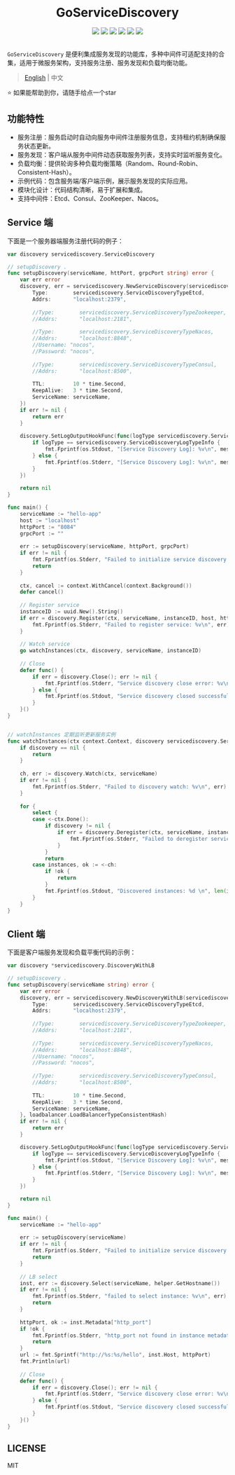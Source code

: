 <div align="center">
<h1 style="margin: 0; padding: 0">GoServiceDiscovery</h1>
<br/>
<a href="https://goreportcard.com/report/github.com/wenlng/go-service-discovery"><img src="https://goreportcard.com/badge/github.com/wenlng/go-service-discovery"/></a>
<a href="https://godoc.org/github.com/wenlng/go-service-discovery"><img src="https://godoc.org/github.com/wenlng/go-service-discovery?status.svg"/></a>
<a href="https://github.com/wenlng/go-service-discovery/releases"><img src="https://img.shields.io/github/v/release/wenlng/go-service-discovery.svg"/></a>
<a href="https://github.com/wenlng/go-service-discovery/blob/LICENSE"><img src="https://img.shields.io/badge/License-MIT-green.svg"/></a>
<a href="https://github.com/wenlng/go-service-discovery"><img src="https://img.shields.io/github/stars/wenlng/go-service-discovery.svg"/></a>
<a href="https://github.com/wenlng/go-service-discovery"><img src="https://img.shields.io/github/last-commit/wenlng/go-service-discovery.svg"/></a>
</div>

<br/>

`GoServiceDiscovery` 是便利集成服务发现的功能库，多种中间件可适配支持的合集，适用于微服务架构，支持服务注册、服务发现和负载均衡功能。

> [English](README.md) | 中文
<p> ⭐️ 如果能帮助到你，请随手给点一个star</p>

## 功能特性
* 服务注册：服务启动时自动向服务中间件注册服务信息，支持租约机制确保服务状态更新。
* 服务发现：客户端从服务中间件动态获取服务列表，支持实时监听服务变化。
* 负载均衡：提供轮询多种负载均衡策略（Random、Round-Robin、Consistent-Hash）。
* 示例代码：包含服务端/客户端示例，展示服务发现的实际应用。
* 模块化设计：代码结构清晰，易于扩展和集成。
* 支持中间件：Etcd、Consul、ZooKeeper、Nacos。

## Service 端
下面是一个服务器端服务注册代码的例子：
```go
var discovery servicediscovery.ServiceDiscovery

// setupDiscovery .
func setupDiscovery(serviceName, httPort, grpcPort string) error {
    var err error
    discovery, err = servicediscovery.NewServiceDiscovery(servicediscovery.Config{
        Type:        servicediscovery.ServiceDiscoveryTypeEtcd,
        Addrs:       "localhost:2379",
        
        //Type:        servicediscovery.ServiceDiscoveryTypeZookeeper,
        //Addrs:       "localhost:2181",
        
        //Type:        servicediscovery.ServiceDiscoveryTypeNacos,
        //Addrs:       "localhost:8848",
        //Username: "nocos",
        //Password: "nocos",
        
        //Type:        servicediscovery.ServiceDiscoveryTypeConsul,
        //Addrs:       "localhost:8500",
        
        TTL:         10 * time.Second,
        KeepAlive:   3 * time.Second,
        ServiceName: serviceName,
    })
    if err != nil {
        return err
    }
    
    discovery.SetLogOutputHookFunc(func(logType servicediscovery.ServiceDiscoveryLogType, message string) {
        if logType == servicediscovery.ServiceDiscoveryLogTypeInfo {
            fmt.Fprintf(os.Stdout, "[Service Discovery Log]: %v\n", message)
        } else {
            fmt.Fprintf(os.Stderr, "[Service Discovery Log]: %v\n", message)
        }
    })
    
    return nil
}

func main() {
    serviceName := "hello-app"
    host := "localhost"
    httpPort := "8084"
    grpcPort := ""
    
    err := setupDiscovery(serviceName, httpPort, grpcPort)
    if err != nil {
        fmt.Fprintf(os.Stderr, "Failed to initialize service discovery: %v\n", err)
        return
    }
	
    ctx, cancel := context.WithCancel(context.Background())
    defer cancel()
    
    // Register service
    instanceID := uuid.New().String()
    if err = discovery.Register(ctx, serviceName, instanceID, host, httpPort, grpcPort); err != nil {
        fmt.Fprintf(os.Stderr, "Failed to register service: %v\n", err)
    }
    
    // Watch service
    go watchInstances(ctx, discovery, serviceName, instanceID)
    
    // Close
    defer func() {
        if err = discovery.Close(); err != nil {
            fmt.Fprintf(os.Stderr, "Service discovery close error: %v\n", err)
        } else {
            fmt.Fprintf(os.Stdout, "Service discovery closed successfully\n")
        }
    }()
}


// watchInstances 定期监听更新服务实例
func watchInstances(ctx context.Context, discovery servicediscovery.ServiceDiscovery, serviceName, instanceID string) {
    if discovery == nil {
        return
    }
    
    ch, err := discovery.Watch(ctx, serviceName)
    if err != nil {
        fmt.Fprintf(os.Stderr, "Failed to discovery watch: %v\n", err)
    }
    
    for {
        select {
        case <-ctx.Done():
            if discovery != nil {
                if err = discovery.Deregister(ctx, serviceName, instanceID); err != nil {
                    fmt.Fprintf(os.Stderr, "Failed to deregister service: %v\n", err)
                }
            }
            return
        case instances, ok := <-ch:
            if !ok {
                return
            }
            fmt.Fprintf(os.Stdout, "Discovered instances: %d \n", len(instances))
        }
    }
}

```

## Client 端
下面是客户端服务发现和负载平衡代码的示例：
```go
var discovery *servicediscovery.DiscoveryWithLB

// setupDiscovery .
func setupDiscovery(serviceName string) error {
    var err error
    discovery, err = servicediscovery.NewDiscoveryWithLB(servicediscovery.Config{
        Type:        servicediscovery.ServiceDiscoveryTypeEtcd,
        Addrs:       "localhost:2379",
        
        //Type:        servicediscovery.ServiceDiscoveryTypeZookeeper,
        //Addrs:       "localhost:2181",
        
        //Type:        servicediscovery.ServiceDiscoveryTypeNacos,
        //Addrs:       "localhost:8848",
        //Username: "nocos",
        //Password: "nocos",
        
        //Type:        servicediscovery.ServiceDiscoveryTypeConsul,
        //Addrs:       "localhost:8500",
        
        TTL:         10 * time.Second,
        KeepAlive:   3 * time.Second,
        ServiceName: serviceName,
    }, loadbalancer.LoadBalancerTypeConsistentHash)
    if err != nil {
        return err
    }

    discovery.SetLogOutputHookFunc(func(logType servicediscovery.ServiceDiscoveryLogType, message string) {
        if logType == servicediscovery.ServiceDiscoveryLogTypeInfo {
            fmt.Fprintf(os.Stdout, "[Service Discovery Log]: %v\n", message)
        } else {
            fmt.Fprintf(os.Stderr, "[Service Discovery Log]: %v\n", message)
        }
    })

    return nil
}

func main() {
    serviceName := "hello-app"
    
    err := setupDiscovery(serviceName)
    if err != nil {
        fmt.Fprintf(os.Stderr, "Failed to initialize service discovery: %v\n", err)
        return
    }
    
    // LB select
    inst, err := discovery.Select(serviceName, helper.GetHostname())
    if err != nil {
        fmt.Fprintf(os.Stderr, "failed to select instance: %v\n", err)
        return
    }
	
    httpPort, ok := inst.Metadata["http_port"]
    if !ok {
        fmt.Fprintf(os.Stderr, "http_port not found in instance metadata\n")
        return
    }
    url := fmt.Sprintf("http://%s:%s/hello", inst.Host, httpPort)
    fmt.Println(url)
    
    // Close
    defer func() {
        if err = discovery.Close(); err != nil {
			fmt.Fprintf(os.Stderr, "Service discovery close error: %v\n", err)
        } else {
            fmt.Fprintf(os.Stdout, "Service discovery closed successfully\n")
        }
    }()
}

```


## LICENSE
MIT

<br/>